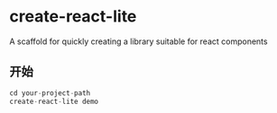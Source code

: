 # create-react-lite
A scaffold for quickly creating a library suitable for react components

## 开始

```js
cd your-project-path
create-react-lite demo
```
